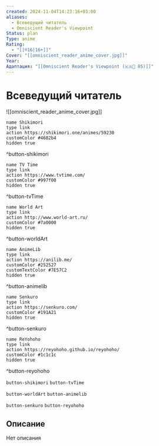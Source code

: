 ```yaml
---
created: 2024-11-04T14:23:16+03:00
aliases:
  - Всеведущий читатель
  - Omniscient Reader's Viewpoint
Status: plan
Type: anime
Rating:
  - "[[®️16|16+]]"
Cover: "[[omniscient_reader_anime_cover.jpg]]"
Year:
Адаптация: "[[Omniscient Reader's Viewpoint (🇰🇷📗 85)]]"
---
```


# Всеведущий читатель

![[omniscient_reader_anime_cover.jpg]]

```button
name Shikimori
type link
action https://shikimori.one/animes/59230
customColor #4682b4
hidden true
```
^button-shikimori

```button
name TV Time
type link
action https://www.tvtime.com/
customColor #997f00
hidden true
```
^button-tvTime

```button
name World Art
type link
action http://www.world-art.ru/
customColor #7a0000
hidden true
```
^button-worldArt

```button
name AnimeLib
type link
action https://anilib.me/
customColor #252527
customTextColor #7E57C2
hidden true
```
^button-animelib

```button
name Senkuro
type link
action https://senkuro.com/
customColor #191A21
hidden true
```
^button-senkuro

```button
name ReYohoho
type link
action https://reyohoho.github.io/reyohoho/
customColor #1c1c1c
hidden true
```
^button-reyohoho

`button-shikimori` `button-tvTime`

`button-worldArt` `button-animelib`

`button-senkuro` `button-reyohoho`

## Описание

Нет описания
